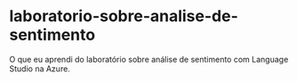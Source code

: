 # laboratorio-sobre-analise-de-sentimento
O que eu aprendi do laboratório sobre análise de sentimento com Language Studio na Azure.

